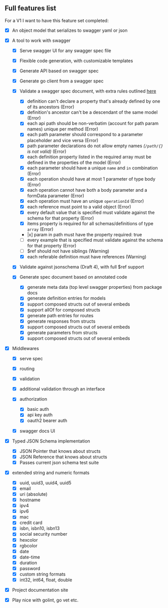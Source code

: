 ## Full features list

For a V1 I want to have this feature set completed:

- [x] An object model that serializes to swagger yaml or json
- [x] A tool to work with swagger

  - [x] Serve swagger UI for any swagger spec file
  - [x] Flexible code generation, with customizable templates
  - [x] Generate API based on swagger spec
  - [x] Generate go client from a swagger spec
  - [x] Validate a swagger spec document, with extra rules outlined [here](https://github.com/apigee-127/sway/blob/master/docs/README.md#semantic-validation)

    - [x] definition can't declare a property that's already defined by one of its ancestors (Error)
    - [x] definition's ancestor can't be a descendant of the same model (Error)
    - [x] each api path should be non-verbatim (account for path param names) unique per method (Error)
    - [x] each path parameter should correspond to a parameter placeholder and vice versa (Error)
    - [x] path parameter declarations do not allow empty names _(`/path/{}` is not valid)_ (Error)
    - [x] each definition property listed in the required array must be defined in the properties of the model (Error)
    - [x] each parameter should have a unique `name` and `in` combination (Error)
    - [x] each operation should have at most 1 parameter of type body (Error)
    - [x] each operation cannot have both a body parameter and a formData parameter (Error)
    - [x] each operation must have an unique `operationId` (Error)
    - [x] each reference must point to a valid object (Error)
    - [x] every default value that is specified must validate against the schema for that property (Error)
    - [x] items property is required for all schemas/definitions of type `array` (Error)
    - |x] param in path must have the property required: true
    - [ ] every example that is specified must validate against the schema for that property (Error)
    - [ ] $ref should not have siblings (Warning)
    - [x] each referable definition must have references (Warning)
    
  - [x] Validate against jsonschema (Draft 4), with full $ref support
  - [x] Generate spec document based on annotated code

    - [x] generate meta data (top level swagger properties) from package docs
    - [x] generate definition entries for models
    - [x] support composed structs out of several embeds
    - [x] support allOf for composed structs
    - [x] generate path entries for routes
    - [x] generate responses from structs
    - [x] support composed structs out of several embeds
    - [x] generate parameters from structs
    - [x] support composed structs out of several embeds

- [x] Middlewares

  - [x] serve spec
  - [x] routing
  - [x] validation
  - [x] additional validation through an interface
  - [x] authorization

    - [x] basic auth
    - [x] api key auth
    - [x] oauth2 bearer auth

  - [x] swagger docs UI

- [x] Typed JSON Schema implementation

  - [x] JSON Pointer that knows about structs
  - [x] JSON Reference that knows about structs
  - [x] Passes current json schema test suite

- [x] extended string and numeric formats

  - [x] uuid, uuid3, uuid4, uuid5
  - [x] email
  - [x] uri (absolute)
  - [x] hostname
  - [x] ipv4
  - [x] ipv6
  - [x] mac
  - [x] credit card
  - [x] isbn, isbn10, isbn13
  - [x] social security number
  - [x] hexcolor
  - [x] rgbcolor
  - [x] date
  - [x] date-time
  - [x] duration
  - [x] password
  - [x] custom string formats
  - [x] int32, int64, float, double

- [x] Project documentation site
- [x] Play nice with golint, go vet etc.
